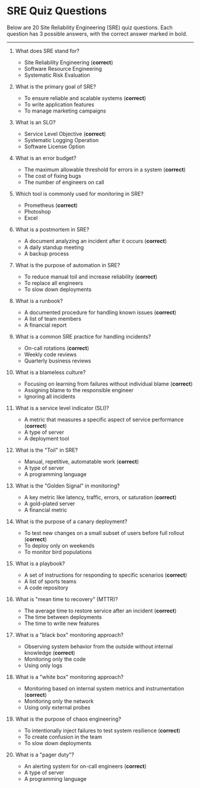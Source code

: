 # SRE Quiz Questions

Below are 20 Site Reliability Engineering (SRE) quiz questions. Each question has 3 possible answers, with the correct answer marked in bold.

---

1. What does SRE stand for?

   - Site Reliability Engineering (**correct**)
   - Software Resource Engineering
   - Systematic Risk Evaluation

2. What is the primary goal of SRE?

   - To ensure reliable and scalable systems (**correct**)
   - To write application features
   - To manage marketing campaigns

3. What is an SLO?

   - Service Level Objective (**correct**)
   - Systematic Logging Operation
   - Software License Option

4. What is an error budget?

   - The maximum allowable threshold for errors in a system (**correct**)
   - The cost of fixing bugs
   - The number of engineers on call

5. Which tool is commonly used for monitoring in SRE?

   - Prometheus (**correct**)
   - Photoshop
   - Excel

6. What is a postmortem in SRE?

   - A document analyzing an incident after it occurs (**correct**)
   - A daily standup meeting
   - A backup process

7. What is the purpose of automation in SRE?

   - To reduce manual toil and increase reliability (**correct**)
   - To replace all engineers
   - To slow down deployments

8. What is a runbook?

   - A documented procedure for handling known issues (**correct**)
   - A list of team members
   - A financial report

9. What is a common SRE practice for handling incidents?

   - On-call rotations (**correct**)
   - Weekly code reviews
   - Quarterly business reviews

10. What is a blameless culture?

    - Focusing on learning from failures without individual blame (**correct**)
    - Assigning blame to the responsible engineer
    - Ignoring all incidents

11. What is a service level indicator (SLI)?

    - A metric that measures a specific aspect of service performance (**correct**)
    - A type of server
    - A deployment tool

12. What is the "Toil" in SRE?

    - Manual, repetitive, automatable work (**correct**)
    - A type of server
    - A programming language

13. What is the "Golden Signal" in monitoring?

    - A key metric like latency, traffic, errors, or saturation (**correct**)
    - A gold-plated server
    - A financial metric

14. What is the purpose of a canary deployment?

    - To test new changes on a small subset of users before full rollout (**correct**)
    - To deploy only on weekends
    - To monitor bird populations

15. What is a playbook?

    - A set of instructions for responding to specific scenarios (**correct**)
    - A list of sports teams
    - A code repository

16. What is "mean time to recovery" (MTTR)?

    - The average time to restore service after an incident (**correct**)
    - The time between deployments
    - The time to write new features

17. What is a "black box" monitoring approach?

    - Observing system behavior from the outside without internal knowledge (**correct**)
    - Monitoring only the code
    - Using only logs

18. What is a "white box" monitoring approach?

    - Monitoring based on internal system metrics and instrumentation (**correct**)
    - Monitoring only the network
    - Using only external probes

19. What is the purpose of chaos engineering?

    - To intentionally inject failures to test system resilience (**correct**)
    - To create confusion in the team
    - To slow down deployments

20. What is a "pager duty"?
    - An alerting system for on-call engineers (**correct**)
    - A type of server
    - A programming language
